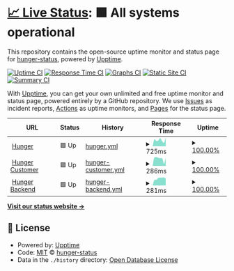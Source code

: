 # [📈 Live Status](https://hunger-status.github.io/hunger-status): <!--live status--> **🟩 All systems operational**

This repository contains the open-source uptime monitor and status page for [hunger-status](https://hunger-status.github.io/hunger-status), powered by [Upptime](https://github.com/upptime/upptime).

[![Uptime CI](https://github.com/hunger-status/hunger-status/workflows/Uptime%20CI/badge.svg)](https://github.com/hunger-status/hunger-status/actions?query=workflow%3A%22Uptime+CI%22)
[![Response Time CI](https://github.com/hunger-status/hunger-status/workflows/Response%20Time%20CI/badge.svg)](https://github.com/hunger-status/hunger-status/actions?query=workflow%3A%22Response+Time+CI%22)
[![Graphs CI](https://github.com/hunger-status/hunger-status/workflows/Graphs%20CI/badge.svg)](https://github.com/hunger-status/hunger-status/actions?query=workflow%3A%22Graphs+CI%22)
[![Static Site CI](https://github.com/hunger-status/hunger-status/workflows/Static%20Site%20CI/badge.svg)](https://github.com/hunger-status/hunger-status/actions?query=workflow%3A%22Static+Site+CI%22)
[![Summary CI](https://github.com/hunger-status/hunger-status/workflows/Summary%20CI/badge.svg)](https://github.com/hunger-status/hunger-status/actions?query=workflow%3A%22Summary+CI%22)

With [Upptime](https://upptime.js.org), you can get your own unlimited and free uptime monitor and status page, powered entirely by a GitHub repository. We use [Issues](https://github.com/hunger-status/hunger-status/issues) as incident reports, [Actions](https://github.com/hunger-status/hunger-status/actions) as uptime monitors, and [Pages](https://hunger-status.github.io/hunger-status) for the status page.

<!--start: status pages-->
<!-- This summary is generated by Upptime (https://github.com/upptime/upptime) -->
<!-- Do not edit this manually, your changes will be overwritten -->
<!-- prettier-ignore -->
| URL | Status | History | Response Time | Uptime |
| --- | ------ | ------- | ------------- | ------ |
| <img alt="" src="https://icons.duckduckgo.com/ip3/hunger.ai.ico" height="13"> [Hunger](https://hunger.ai) | 🟩 Up | [hunger.yml](https://github.com/hunger-status/hunger-status/commits/HEAD/history/hunger.yml) | <details><summary><img alt="Response time graph" src="./graphs/hunger/response-time-week.png" height="20"> 725ms</summary><br><a href="https://hunger-status.github.io/hunger-status/history/hunger"><img alt="Response time 873" src="https://img.shields.io/endpoint?url=https%3A%2F%2Fraw.githubusercontent.com%2Fhunger-status%2Fhunger-status%2FHEAD%2Fapi%2Fhunger%2Fresponse-time.json"></a><br><a href="https://hunger-status.github.io/hunger-status/history/hunger"><img alt="24-hour response time 937" src="https://img.shields.io/endpoint?url=https%3A%2F%2Fraw.githubusercontent.com%2Fhunger-status%2Fhunger-status%2FHEAD%2Fapi%2Fhunger%2Fresponse-time-day.json"></a><br><a href="https://hunger-status.github.io/hunger-status/history/hunger"><img alt="7-day response time 725" src="https://img.shields.io/endpoint?url=https%3A%2F%2Fraw.githubusercontent.com%2Fhunger-status%2Fhunger-status%2FHEAD%2Fapi%2Fhunger%2Fresponse-time-week.json"></a><br><a href="https://hunger-status.github.io/hunger-status/history/hunger"><img alt="30-day response time 842" src="https://img.shields.io/endpoint?url=https%3A%2F%2Fraw.githubusercontent.com%2Fhunger-status%2Fhunger-status%2FHEAD%2Fapi%2Fhunger%2Fresponse-time-month.json"></a><br><a href="https://hunger-status.github.io/hunger-status/history/hunger"><img alt="1-year response time 899" src="https://img.shields.io/endpoint?url=https%3A%2F%2Fraw.githubusercontent.com%2Fhunger-status%2Fhunger-status%2FHEAD%2Fapi%2Fhunger%2Fresponse-time-year.json"></a></details> | <details><summary><a href="https://hunger-status.github.io/hunger-status/history/hunger">100.00%</a></summary><a href="https://hunger-status.github.io/hunger-status/history/hunger"><img alt="All-time uptime 99.99%" src="https://img.shields.io/endpoint?url=https%3A%2F%2Fraw.githubusercontent.com%2Fhunger-status%2Fhunger-status%2FHEAD%2Fapi%2Fhunger%2Fuptime.json"></a><br><a href="https://hunger-status.github.io/hunger-status/history/hunger"><img alt="24-hour uptime 100.00%" src="https://img.shields.io/endpoint?url=https%3A%2F%2Fraw.githubusercontent.com%2Fhunger-status%2Fhunger-status%2FHEAD%2Fapi%2Fhunger%2Fuptime-day.json"></a><br><a href="https://hunger-status.github.io/hunger-status/history/hunger"><img alt="7-day uptime 100.00%" src="https://img.shields.io/endpoint?url=https%3A%2F%2Fraw.githubusercontent.com%2Fhunger-status%2Fhunger-status%2FHEAD%2Fapi%2Fhunger%2Fuptime-week.json"></a><br><a href="https://hunger-status.github.io/hunger-status/history/hunger"><img alt="30-day uptime 100.00%" src="https://img.shields.io/endpoint?url=https%3A%2F%2Fraw.githubusercontent.com%2Fhunger-status%2Fhunger-status%2FHEAD%2Fapi%2Fhunger%2Fuptime-month.json"></a><br><a href="https://hunger-status.github.io/hunger-status/history/hunger"><img alt="1-year uptime 100.00%" src="https://img.shields.io/endpoint?url=https%3A%2F%2Fraw.githubusercontent.com%2Fhunger-status%2Fhunger-status%2FHEAD%2Fapi%2Fhunger%2Fuptime-year.json"></a></details>
| <img alt="" src="https://icons.duckduckgo.com/ip3/hunger.ai.ico" height="13"> [Hunger Customer](https://hunger.ai/g/index.html) | 🟩 Up | [hunger-customer.yml](https://github.com/hunger-status/hunger-status/commits/HEAD/history/hunger-customer.yml) | <details><summary><img alt="Response time graph" src="./graphs/hunger-customer/response-time-week.png" height="20"> 286ms</summary><br><a href="https://hunger-status.github.io/hunger-status/history/hunger-customer"><img alt="Response time 303" src="https://img.shields.io/endpoint?url=https%3A%2F%2Fraw.githubusercontent.com%2Fhunger-status%2Fhunger-status%2FHEAD%2Fapi%2Fhunger-customer%2Fresponse-time.json"></a><br><a href="https://hunger-status.github.io/hunger-status/history/hunger-customer"><img alt="24-hour response time 324" src="https://img.shields.io/endpoint?url=https%3A%2F%2Fraw.githubusercontent.com%2Fhunger-status%2Fhunger-status%2FHEAD%2Fapi%2Fhunger-customer%2Fresponse-time-day.json"></a><br><a href="https://hunger-status.github.io/hunger-status/history/hunger-customer"><img alt="7-day response time 286" src="https://img.shields.io/endpoint?url=https%3A%2F%2Fraw.githubusercontent.com%2Fhunger-status%2Fhunger-status%2FHEAD%2Fapi%2Fhunger-customer%2Fresponse-time-week.json"></a><br><a href="https://hunger-status.github.io/hunger-status/history/hunger-customer"><img alt="30-day response time 292" src="https://img.shields.io/endpoint?url=https%3A%2F%2Fraw.githubusercontent.com%2Fhunger-status%2Fhunger-status%2FHEAD%2Fapi%2Fhunger-customer%2Fresponse-time-month.json"></a><br><a href="https://hunger-status.github.io/hunger-status/history/hunger-customer"><img alt="1-year response time 311" src="https://img.shields.io/endpoint?url=https%3A%2F%2Fraw.githubusercontent.com%2Fhunger-status%2Fhunger-status%2FHEAD%2Fapi%2Fhunger-customer%2Fresponse-time-year.json"></a></details> | <details><summary><a href="https://hunger-status.github.io/hunger-status/history/hunger-customer">100.00%</a></summary><a href="https://hunger-status.github.io/hunger-status/history/hunger-customer"><img alt="All-time uptime 99.97%" src="https://img.shields.io/endpoint?url=https%3A%2F%2Fraw.githubusercontent.com%2Fhunger-status%2Fhunger-status%2FHEAD%2Fapi%2Fhunger-customer%2Fuptime.json"></a><br><a href="https://hunger-status.github.io/hunger-status/history/hunger-customer"><img alt="24-hour uptime 100.00%" src="https://img.shields.io/endpoint?url=https%3A%2F%2Fraw.githubusercontent.com%2Fhunger-status%2Fhunger-status%2FHEAD%2Fapi%2Fhunger-customer%2Fuptime-day.json"></a><br><a href="https://hunger-status.github.io/hunger-status/history/hunger-customer"><img alt="7-day uptime 100.00%" src="https://img.shields.io/endpoint?url=https%3A%2F%2Fraw.githubusercontent.com%2Fhunger-status%2Fhunger-status%2FHEAD%2Fapi%2Fhunger-customer%2Fuptime-week.json"></a><br><a href="https://hunger-status.github.io/hunger-status/history/hunger-customer"><img alt="30-day uptime 100.00%" src="https://img.shields.io/endpoint?url=https%3A%2F%2Fraw.githubusercontent.com%2Fhunger-status%2Fhunger-status%2FHEAD%2Fapi%2Fhunger-customer%2Fuptime-month.json"></a><br><a href="https://hunger-status.github.io/hunger-status/history/hunger-customer"><img alt="1-year uptime 100.00%" src="https://img.shields.io/endpoint?url=https%3A%2F%2Fraw.githubusercontent.com%2Fhunger-status%2Fhunger-status%2FHEAD%2Fapi%2Fhunger-customer%2Fuptime-year.json"></a></details>
| <img alt="" src="https://icons.duckduckgo.com/ip3/hunger.ai.ico" height="13"> [Hunger Backend](https://hunger.ai/api/v3/p/sys/time) | 🟩 Up | [hunger-backend.yml](https://github.com/hunger-status/hunger-status/commits/HEAD/history/hunger-backend.yml) | <details><summary><img alt="Response time graph" src="./graphs/hunger-backend/response-time-week.png" height="20"> 281ms</summary><br><a href="https://hunger-status.github.io/hunger-status/history/hunger-backend"><img alt="Response time 311" src="https://img.shields.io/endpoint?url=https%3A%2F%2Fraw.githubusercontent.com%2Fhunger-status%2Fhunger-status%2FHEAD%2Fapi%2Fhunger-backend%2Fresponse-time.json"></a><br><a href="https://hunger-status.github.io/hunger-status/history/hunger-backend"><img alt="24-hour response time 232" src="https://img.shields.io/endpoint?url=https%3A%2F%2Fraw.githubusercontent.com%2Fhunger-status%2Fhunger-status%2FHEAD%2Fapi%2Fhunger-backend%2Fresponse-time-day.json"></a><br><a href="https://hunger-status.github.io/hunger-status/history/hunger-backend"><img alt="7-day response time 281" src="https://img.shields.io/endpoint?url=https%3A%2F%2Fraw.githubusercontent.com%2Fhunger-status%2Fhunger-status%2FHEAD%2Fapi%2Fhunger-backend%2Fresponse-time-week.json"></a><br><a href="https://hunger-status.github.io/hunger-status/history/hunger-backend"><img alt="30-day response time 269" src="https://img.shields.io/endpoint?url=https%3A%2F%2Fraw.githubusercontent.com%2Fhunger-status%2Fhunger-status%2FHEAD%2Fapi%2Fhunger-backend%2Fresponse-time-month.json"></a><br><a href="https://hunger-status.github.io/hunger-status/history/hunger-backend"><img alt="1-year response time 282" src="https://img.shields.io/endpoint?url=https%3A%2F%2Fraw.githubusercontent.com%2Fhunger-status%2Fhunger-status%2FHEAD%2Fapi%2Fhunger-backend%2Fresponse-time-year.json"></a></details> | <details><summary><a href="https://hunger-status.github.io/hunger-status/history/hunger-backend">100.00%</a></summary><a href="https://hunger-status.github.io/hunger-status/history/hunger-backend"><img alt="All-time uptime 99.98%" src="https://img.shields.io/endpoint?url=https%3A%2F%2Fraw.githubusercontent.com%2Fhunger-status%2Fhunger-status%2FHEAD%2Fapi%2Fhunger-backend%2Fuptime.json"></a><br><a href="https://hunger-status.github.io/hunger-status/history/hunger-backend"><img alt="24-hour uptime 100.00%" src="https://img.shields.io/endpoint?url=https%3A%2F%2Fraw.githubusercontent.com%2Fhunger-status%2Fhunger-status%2FHEAD%2Fapi%2Fhunger-backend%2Fuptime-day.json"></a><br><a href="https://hunger-status.github.io/hunger-status/history/hunger-backend"><img alt="7-day uptime 100.00%" src="https://img.shields.io/endpoint?url=https%3A%2F%2Fraw.githubusercontent.com%2Fhunger-status%2Fhunger-status%2FHEAD%2Fapi%2Fhunger-backend%2Fuptime-week.json"></a><br><a href="https://hunger-status.github.io/hunger-status/history/hunger-backend"><img alt="30-day uptime 100.00%" src="https://img.shields.io/endpoint?url=https%3A%2F%2Fraw.githubusercontent.com%2Fhunger-status%2Fhunger-status%2FHEAD%2Fapi%2Fhunger-backend%2Fuptime-month.json"></a><br><a href="https://hunger-status.github.io/hunger-status/history/hunger-backend"><img alt="1-year uptime 99.95%" src="https://img.shields.io/endpoint?url=https%3A%2F%2Fraw.githubusercontent.com%2Fhunger-status%2Fhunger-status%2FHEAD%2Fapi%2Fhunger-backend%2Fuptime-year.json"></a></details>

<!--end: status pages-->

[**Visit our status website →**](https://hunger-status.github.io/hunger-status)

## 📄 License

- Powered by: [Upptime](https://github.com/upptime/upptime)
- Code: [MIT](./LICENSE) © [hunger-status](https://hunger-status.github.io/hunger-status)
- Data in the `./history` directory: [Open Database License](https://opendatacommons.org/licenses/odbl/1-0/)
